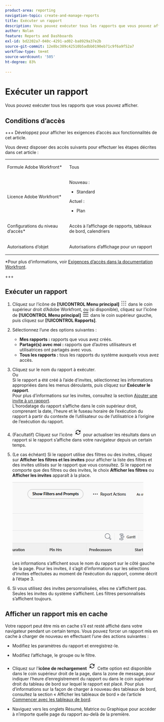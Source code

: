 ```yaml
---
product-area: reporting
navigation-topic: create-and-manage-reports
title: Exécuter un rapport
description: Vous pouvez exécuter tous les rapports que vous pouvez afficher.
author: Nolan
feature: Reports and Dashboards
exl-id: bd2202a7-040c-4291-ad02-ba8929a37e2b
source-git-commit: 12e8bc389c42510b5adbb0190eb71c9f6a9f52a7
workflow-type: tm+mt
source-wordcount: '505'
ht-degree: 83%

---
```



# Exécuter un rapport

Vous pouvez exécuter tous les rapports que vous pouvez afficher.

<!-- Audited: 11/2024 -->

<!--
NOTE: ***Linked to Getting Started with Reporting.***This information is obsolete, because asynchronous timeline is not enabled for all customers (used to be included in the "Viewing a Cached Report" section): Some reports in Workfront can take a significant time to load. If your report takes longer than 30 seconds to load, your report is cached after it is finished loading, and a message is displayed in the upper-right corner of the page indicating that the report being viewed is a saved report from a specific time.

After a report is cached, it is available for the next 12 hours. Any user who runs the report (as described in "Running a Report") sees the cached report.)
-->

## Conditions d’accès

+++ Développez pour afficher les exigences d’accès aux fonctionnalités de cet article.

Vous devez disposer des accès suivants pour effectuer les étapes décrites dans cet article :

<table style="table-layout:auto"> 
 <col> 
 </col> 
 <col> 
 </col> 
 <tbody> 
  <tr> 
   <td role="rowheader">Formule Adobe Workfront*</td> 
   <td> <p>Tous</p> </td> 
  </tr> 
  <tr> 
   <td role="rowheader">Licence Adobe Workfront*</td> 
      <td> 
      <p>Nouveau :</p>
         <ul>
         <li><p>Standard</p></li>
         </ul>
      <p>Actuel :</p>
         <ul>
         <li><p>Plan</p></li>
         </ul>
   </td>
  </tr> 
  <tr> 
   <td role="rowheader">Configurations du niveau d’accès*</td> 
   <td> <p>Accès à l’affichage de rapports, tableaux de bord, calendriers</p></td> 
  </tr> 
  <tr> 
   <td role="rowheader">Autorisations d’objet</td> 
   <td> <p>Autorisations d’affichage pour un rapport</p></td> 
  </tr> 
 </tbody> 
</table>

*Pour plus d’informations, voir [Exigences d’accès dans la documentation Workfront](/help/quicksilver/administration-and-setup/add-users/access-levels-and-object-permissions/access-level-requirements-in-documentation.md).

+++

## Exécuter un rapport

1. Cliquez sur l’icône de **[!UICONTROL Menu principal]** ![Menu principal](/help/_includes/assets/main-menu-icon.png) dans le coin supérieur droit d’Adobe Workfront, ou (si disponible), cliquez sur l’icône de **[!UICONTROL Menu principal]** ![Menu principal](/help/_includes/assets/main-menu-icon-left-nav.png) dans le coin supérieur gauche, puis cliquez sur **[!UICONTROL Rapports]**.

1. Sélectionnez l’une des options suivantes :

   * **Mes rapports :** rapports que vous avez créés.
   * **Partagé(s) avec moi :** rapports que d’autres utilisateurs et utilisatrices ont partagés avec vous.
   * **Tous les rapports :** tous les rapports du système auxquels vous avez accès.

1. Cliquez sur le nom du rapport à exécuter.\
   Ou\
   Si le rapport a été créé à l’aide d’invites, sélectionnez les informations appropriées dans les menus déroulants, puis cliquez sur **Exécuter le rapport**.\
   Pour plus d’informations sur les invites, consultez la section [Ajouter une invite à un rapport](../../../reports-and-dashboards/reports/creating-and-managing-reports/add-prompt-report.md).\
   L’horodatage du rapport s’affiche dans le coin supérieur droit, comprenant la date, l’heure et le fuseau horaire de l’exécution du rapport à partir du contexte de l’utilisateur ou de l’utilisatrice à l’origine de l’exécution du rapport.

1. (Facultatif) Cliquez sur l’icône **&#x200B;**&#x200B;![Icône Recharger](assets/unshimmed-report-refresh-icon.png) pour actualiser les résultats dans un rapport si le rapport s’affiche dans votre navigateur depuis un certain temps.

1. (Le cas échéant) Si le rapport utilise des filtres ou des invites, cliquez sur **Afficher les filtres et les invites** pour afficher la liste des filtres et des invites utilisés sur le rapport que vous consultez. Si le rapport ne comporte que des filtres ou des invites, le choix **Afficher les filtres** ou **Afficher les invites** apparaît à la place.

   ![Affichage des filtres et des invites](assets/unshimmed-show-filters-and-prompts.png)

   Les informations s’affichent sous le nom du rapport sur le côté gauche de la page. Pour les invites, il s’agit d’informations sur les sélections d’invites effectuées au moment de l’exécution du rapport, comme décrit à l’étape 3.

1. Si vous utilisez des invites personnalisées, elles ne s’affichent pas. Seules les invites du système s’affichent. Les filtres personnalisés s’affichent toujours.

## Afficher un rapport mis en cache

Votre rapport peut être mis en cache s’il est resté affiché dans votre navigateur pendant un certain temps. Vous pouvez forcer un rapport mis en cache à charger de nouveau en effectuant l’une des actions suivantes :

* Modifiez les paramètres du rapport et enregistrez-le.
* Modifiez l’affichage, le groupe ou le filtre.
* Cliquez sur l&#39;**icône de rechargement** ![icône de rechargement](assets/unshimmed-report-refresh-icon.png)
Cette option est disponible dans le coin supérieur droit de la page, dans la zone de message, pour indiquer l’heure d’enregistrement du rapport ou dans le coin supérieur droit du tableau de bord sur lequel le rapport est placé. Pour plus d’informations sur la façon de charger à nouveau des tableaux de bord, consultez la section « Afficher les tableaux de bord » de l’article [Commencer avec les tableaux de bord](../../../reports-and-dashboards/dashboards/understanding-dashboards/get-started-dashboards.md).

* Naviguez vers les onglets Résumé, Matrice ou Graphique pour accéder à n’importe quelle page du rapport au-delà de la première.
